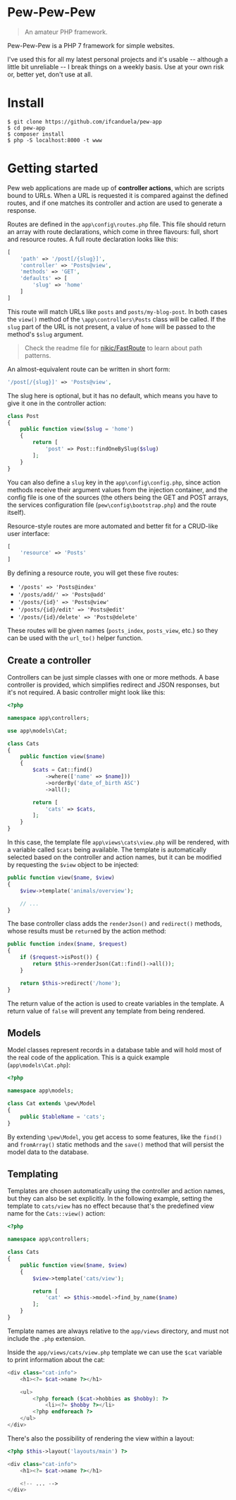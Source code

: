 # Pew-Pew-Pew

> An amateur PHP framework.

Pew-Pew-Pew is a PHP 7 framework for simple websites.

I've used this for all my latest personal projects and it's usable -- although a little bit unreliable -- I break things on a weekly basis. Use at your own risk or, better yet, don't use at all.

# Install

    $ git clone https://github.com/ifcanduela/pew-app
    $ cd pew-app
    $ composer install
    $ php -S localhost:8000 -t www

# Getting started

Pew web applications are made up of **controller actions**, which are scripts bound to URLs. When a URL is requested it is compared against the defined routes, and if one matches its controller and action are used to generate a response.

Routes are defined in the `app\config\routes.php` file. This file should return an array with route declarations, which come in three flavours: full, short and resource routes. A full route declaration looks like this:

```php
[
    'path' => '/post[/{slug}]',
    'controller' => 'Posts@view',
    'methods' => 'GET',
    'defaults' => [
        'slug' => 'home'
    ]
]
```

This route will match URLs like `posts` and `posts/my-blog-post`. In both cases the `view()`  method of the `\app\controllers\Posts` class will be called. If the `slug` part of the URL is not present, a value of `home` will be passed to the method's `$slug` argument.

> Check the readme file for [nikic/FastRoute](https://github.com/nikic/FastRoute#defining-routes) to learn about path patterns.

An almost-equivalent route can be written in short form:

```php
'/post[/{slug}]' => 'Posts@view',
```

The slug here is optional, but it has no default, which means you have to give it one in the controller action:

```php
class Post
{
    public function view($slug = 'home')
    {
        return [
            'post' => Post::findOneBySlug($slug)
        ];
    }
}
```

You can also define a `slug` key in the `app\config\config.php`, since action methods receive their argument values from the injection container, and the config file is one of the sources (the others being the GET and POST arrays, the services configuration file (`pew\config\bootstrap.php`) and the route itself).

Resource-style routes are more automated and better fit for a CRUD-like user interface:

```php
[
    'resource' => 'Posts'
]
```

By defining a resource route, you will get these five routes:

- `'/posts' => 'Posts@index'`
- `'/posts/add/' => 'Posts@add'`
- `'/posts/{id}' => 'Posts@view'`
- `'/posts/{id}/edit' => 'Posts@edit'`
- `'/posts/{id}/delete' => 'Posts@delete'`

These routes will be given names (`posts_index`, `posts_view`, etc.) so they can be used with the `url_to()` helper function.

## Create a controller

Controllers can be just simple classes with one or more methods. A base controller is provided, which simplifies redirect and JSON responses, but it's not required. A basic controller might look like this:

```php
<?php

namespace app\controllers;

use app\models\Cat;

class Cats
{
    public function view($name)
    {
        $cats = Cat::find()
            ->where(['name' => $name]))
            ->orderBy('date_of_birth ASC')
            ->all();

        return [
            'cats' => $cats,
        ];
    }
}

```

In this case, the template file `app\views\cats\view.php` will be rendered, with a variable called `$cats` being available. The template is automatically selected based on the controller and action names, but it can be modified by requesting the `$view` object to be injected:

```php
public function view($name, $view)
{
    $view->template('animals/overview');

    // ...
}
```

The base controller class adds the `renderJson()` and `redirect()`  methods, whose results must be `return`ed by the action method:

```php
public function index($name, $request)
{
    if ($request->isPost()) {
        return $this->renderJson(Cat::find()->all());
    }

    return $this->redirect('/home');
}
```

The return value of the action is used to create variables in the template. A return value of `false` will prevent any template from being rendered.

## Models

Model classes represent records in a database table and will hold most of the real code of the application. This is a quick example (`app\models\Cat.php`):

```php
<?php

namespace app\models;

class Cat extends \pew\Model
{
    public $tableName = 'cats';
}
```

By extending `\pew\Model`, you get access to some features, like the `find()` and `fromArray()` static methods and the `save()` method that will persist the model data to the database.

## Templating

Templates are chosen automatically using the controller and action names, but they can also be set explicitly. In the following example, setting the template to `cats/view` has no effect because that's the predefined view name for the `Cats::view()` action:

```php
<?php

namespace app\controllers;

class Cats
{
    public function view($name, $view)
    {
        $view->template('cats/view');

        return [
            'cat' => $this->model->find_by_name($name)
        ];
    }
}
```

Template names are always relative to the `app/views` directory, and must not include the `.php` extension.

Inside the `app/views/cats/view.php` template we can use the `$cat` variable to print information about the cat:

```php
<div class="cat-info">
    <h1><?= $cat->name ?></h1>

    <ul>
        <?php foreach ($cat->hobbies as $hobby): ?>
            <li><?= $hobby ?></li>
        <?php endforeach ?>
    </ul>
</div>
```

There's also the possibility of rendering the view within a layout:

```php
<?php $this->layout('layouts/main') ?>

<div class="cat-info">
    <h1><?= $cat->name ?></h1>

    <!-- ... -->
</div>
```
